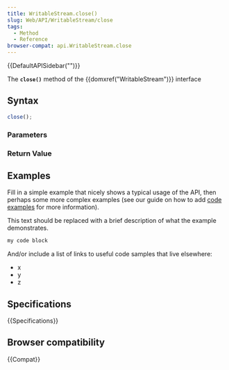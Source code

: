 ```yaml
---
title: WritableStream.close()
slug: Web/API/WritableStream/close
tags:
  - Method
  - Reference
browser-compat: api.WritableStream.close
---
```

{{DefaultAPISidebar("")}}

The **`close()`** method of the {{domxref("WritableStream")}} interface 

## Syntax

```js
close();
```

### Parameters



### Return Value



## Examples

Fill in a simple example that nicely shows a typical usage of the API, then perhaps some more complex examples (see our guide on how to add [code examples](/en-US/docs/MDN/Contribute/Structures/Code_examples) for more information).

This text should be replaced with a brief description of what the example demonstrates.

```js
my code block
```

And/or include a list of links to useful code samples that live elsewhere:

*   x
*   y
*   z

## Specifications

{{Specifications}}

## Browser compatibility

{{Compat}}


